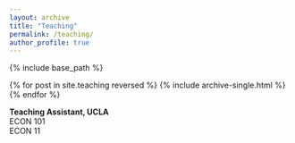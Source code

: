 ```yaml
---
layout: archive
title: "Teaching"
permalink: /teaching/
author_profile: true
---
```


{% include base_path %}

{% for post in site.teaching reversed %}
  {% include archive-single.html %}
{% endfor %}

**Teaching Assistant, UCLA**<br>
<span class="indent"> ECON 101</span><br>
<span class="indent"> ECON 11</span>
